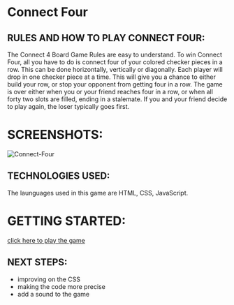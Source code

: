 
# Connect Four

## RULES AND HOW TO PLAY CONNECT FOUR:
The Connect 4 Board Game Rules are easy to understand. To win Connect Four, all you have to do is connect four of your colored checker pieces in a row. This can be done horizontally, vertically or diagonally. Each player will drop in one checker piece at a time. This will give you a chance to either build your row, or stop your opponent from getting four in a row.
The game is over either when you or your friend reaches four in a row, or when all forty two slots are filled, ending in a stalemate. If you and your friend decide to play again, the loser typically goes first. 

# SCREENSHOTS: 
<img src="https://imgur.com/hbk7XI0" alt="Connect-Four">

## TECHNOLOGIES USED: 
The launguages used in this game are HTML, CSS, JavaScript. 

# GETTING STARTED:  
[click here to play the game]()

## NEXT STEPS: 
* improving on the CSS 
* making the code more precise
* add a sound to the game
